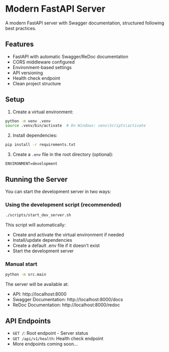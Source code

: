# Modern FastAPI Server

A modern FastAPI server with Swagger documentation, structured following best practices.

## Features

- FastAPI with automatic Swagger/ReDoc documentation
- CORS middleware configured
- Environment-based settings
- API versioning
- Health check endpoint
- Clean project structure

## Setup

1. Create a virtual environment:
```bash
python -m venv .venv
source .venv/bin/activate  # On Windows: venv\Scripts\activate
```

2. Install dependencies:
```bash
pip install -r requirements.txt
```

3. Create a `.env` file in the root directory (optional):
```env
ENVIRONMENT=development
```

## Running the Server

You can start the development server in two ways:

### Using the development script (recommended)
```bash
./scripts/start_dev_server.sh
```
This script will automatically:
- Create and activate the virtual environment if needed
- Install/update dependencies
- Create a default .env file if it doesn't exist
- Start the development server

### Manual start
```bash
python -m src.main
```

The server will be available at:
- API: http://localhost:8000
- Swagger Documentation: http://localhost:8000/docs
- ReDoc Documentation: http://localhost:8000/redoc

## API Endpoints

- `GET /`: Root endpoint - Server status
- `GET /api/v1/health`: Health check endpoint
- More endpoints coming soon...